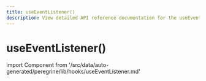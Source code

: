 ```yaml
---
title: useEventListener()
description: View detailed API reference documentation for the useEventListener() custom React hook in the Peregrine package of the PWA Studio framework.
---
```


# useEventListener()

<!--
The reference doc content is generated automatically from the source code.
To update this section, update the doc blocks in the source code
-->

import Component from '/src/data/auto-generated/peregrine/lib/hooks/useEventListener.md'

<Component />
